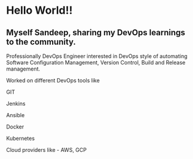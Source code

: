 # Hello World!!

## Myself Sandeep, sharing my DevOps learnings to the community.

Professionally DevOps Engineer interested in DevOps style of automating Software Configuration Management, Version Control, Build and Release management.

Worked on different DevOps tools like 

GIT

Jenkins

Ansible

Docker

Kubernetes

Cloud providers like - AWS, GCP
